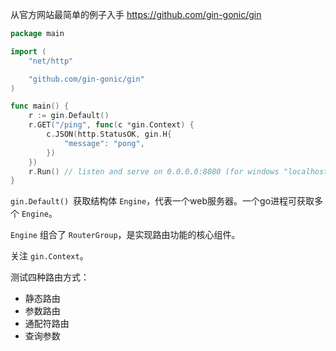 从官方网站最简单的例子入手 https://github.com/gin-gonic/gin

```go
package main

import (
	"net/http"

	"github.com/gin-gonic/gin"
)

func main() {
	r := gin.Default()
	r.GET("/ping", func(c *gin.Context) {
		c.JSON(http.StatusOK, gin.H{
			"message": "pong",
		})
	})
	r.Run() // listen and serve on 0.0.0.0:8080 (for windows "localhost:8080")
}

```

`gin.Default() `获取结构体 `Engine`，代表一个web服务器。一个go进程可获取多个 `Engine`。

`Engine` 组合了 `RouterGroup`，是实现路由功能的核心组件。

关注 `gin.Context`。

测试四种路由方式：

+ 静态路由
+ 参数路由
+ 通配符路由
+ 查询参数





